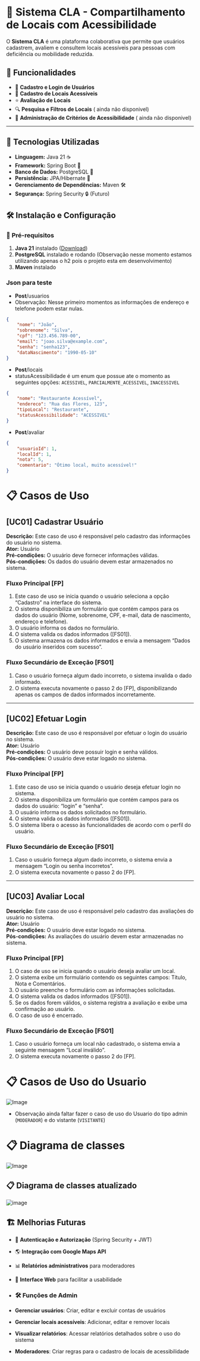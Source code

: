 # 📌 Sistema CLA - Compartilhamento de Locais com Acessibilidade

O **Sistema CLA** é uma plataforma colaborativa que permite que usuários cadastrem, avaliem e consultem locais acessíveis para pessoas com deficiência ou mobilidade reduzida.

## 📖 Funcionalidades
- 📌 **Cadastro e Login de Usuários**
- 🏢 **Cadastro de Locais Acessíveis**
- ⭐ **Avaliação de Locais**
- 🔍 **Pesquisa e Filtros de Locais** ( ainda não disponivel)
- 🔧 **Administração de Critérios de Acessibilidade** ( ainda não disponivel)

---

## 🚀 Tecnologias Utilizadas
- **Linguagem:** Java 21 ☕
- **Framework:** Spring Boot 🌱
- **Banco de Dados:** PostgreSQL 🐘
- **Persistência:** JPA/Hibernate 📄
- **Gerenciamento de Dependências:** Maven 🛠️
- **Segurança:** Spring Security 🔒 (Futuro)

## 🛠️ Instalação e Configuração

### 🔧 **Pré-requisitos**
1. **Java 21** instalado ([Download](https://jdk.java.net/21/))
2. **PostgreSQL** instalado e rodando (Observação nesse momento estamos utilizando apenas o h2 pois o projeto esta em desenvolvimento)
3. **Maven** instalado

### Json para teste

- **Post**/usuarios 
- Observação: Nesse primeiro momentos as informações de endereço e telefone podem estar nulas.
```json
{
	"nome": "João",
	"sobrenome": "Silva",
	"cpf": "123.456.789-00",
	"email": "joao.silva@example.com",
	"senha": "senha123",
	"dataNascimento": "1990-05-10"
}
```

- **Post**/locais 
- statusAcessibilidade é um enum que possue ate o momento as seguintes opções: `ACESSIVEL`, `PARCIALMENTE_ACESSIVEL`, `INACESSIVEL`
```json
{
	"nome": "Restaurante Acessível",
	"endereco": "Rua das Flores, 123",
	"tipoLocal": "Restaurante",
	"statusAcessibilidade": "ACESSIVEL"
}
```

- **Post**/avaliar
```json
{
	"usuarioId": 1,
	"localId": 1,
	"nota": 5,
	"comentario": "Ótimo local, muito acessível!"
}
```

# 📋 Casos de Uso

## [UC01] Cadastrar Usuário
**Descrição:** Este caso de uso é responsável pelo cadastro das informações do usuário no sistema.  
**Ator:** Usuário  
**Pré-condições:** O usuário deve fornecer informações válidas.  
**Pós-condições:** Os dados do usuário devem estar armazenados no sistema.  

### Fluxo Principal [FP]
1. Este caso de uso se inicia quando o usuário seleciona a opção “Cadastro” na interface do sistema.
2. O sistema disponibiliza um formulário que contém campos para os dados do usuário (Nome, sobrenome, CPF, e-mail, data de nascimento, endereço e telefone).
3. O usuário informa os dados no formulário.
4. O sistema valida os dados informados ([FS01]).
5. O sistema armazena os dados informados e envia a mensagem “Dados do usuário inseridos com sucesso”.

### Fluxo Secundário de Exceção [FS01]
1. Caso o usuário forneça algum dado incorreto, o sistema invalida o dado informado.
2. O sistema executa novamente o passo 2 do [FP], disponibilizando apenas os campos de dados informados incorretamente.

---

## [UC02] Efetuar Login
**Descrição:** Este caso de uso é responsável por efetuar o login do usuário no sistema.  
**Ator:** Usuário  
**Pré-condições:** O usuário deve possuir login e senha válidos.  
**Pós-condições:** O usuário deve estar logado no sistema.  

### Fluxo Principal [FP]
1. Este caso de uso se inicia quando o usuário deseja efetuar login no sistema.
2. O sistema disponibiliza um formulário que contém campos para os dados do usuário: “login” e “senha”.
3. O usuário informa os dados solicitados no formulário.
4. O sistema valida os dados informados ([FS01]).
5. O sistema libera o acesso às funcionalidades de acordo com o perfil do usuário.

### Fluxo Secundário de Exceção [FS01]
1. Caso o usuário forneça algum dado incorreto, o sistema envia a mensagem “Login ou senha incorretos”.
2. O sistema executa novamente o passo 2 do [FP].

---

## [UC03] Avaliar Local
**Descrição:** Este caso de uso é responsável pelo cadastro das avaliações do usuário no sistema.  
**Ator:** Usuário  
**Pré-condições:** O usuário deve estar logado no sistema.  
**Pós-condições:** As avaliações do usuário devem estar armazenadas no sistema.  

### Fluxo Principal [FP]
1. O caso de uso se inicia quando o usuário deseja avaliar um local.
2. O sistema exibe um formulário contendo os seguintes campos: Título, Nota e Comentários.
3. O usuário preenche o formulário com as informações solicitadas.
4. O sistema valida os dados informados ([FS01]).
5. Se os dados forem válidos, o sistema registra a avaliação e exibe uma confirmação ao usuário.
6. O caso de uso é encerrado.

### Fluxo Secundário de Exceção [FS01]
1. Caso o usuário forneça um local não cadastrado, o sistema envia a seguinte mensagem “Local inválido”.
2. O sistema executa novamente o passo 2 do [FP].

# 📋 Casos de Uso do Usuario

![Image](https://github.com/user-attachments/assets/b7814809-31ad-45a1-a681-315396f2e601)

- Observação ainda faltar fazer o caso de uso do Usuario do tipo admin (`MODERADOR`) e do vistante (`VISITANTE`)


# 📋 Diagrama de classes

![Image](https://github.com/user-attachments/assets/86445c92-f54e-4c28-bd77-b61fd095dec5)

## 📋 Diagrama de classes atualizado

![image](https://github.com/user-attachments/assets/af2625d6-da35-4740-909a-825ae911c19c)

## 🏗️ Melhorias Futuras

- 🔐 **Autenticação e Autorização** (Spring Security + JWT)
- 🌎 **Integração com Google Maps API**
- 📊 **Relatórios administrativos** para moderadores
- 📱 **Interface Web** para facilitar a usabilidade
- ### 🛠️ Funções de Admin

- **Gerenciar usuários**: Criar, editar e excluir contas de usuários
- **Gerenciar locais acessíveis**: Adicionar, editar e remover locais
- **Visualizar relatórios**: Acessar relatórios detalhados sobre o uso do sistema
- **Moderadores**: Criar regras para o cadastro de locais de acessibilidade
